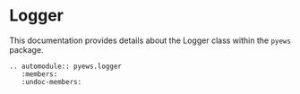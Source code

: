 # Logger

This documentation provides details about the Logger class within the `pyews` package.

```eval_rst
.. automodule:: pyews.logger
   :members:
   :undoc-members:
```